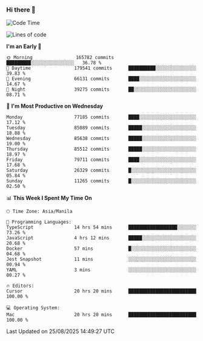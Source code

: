 ### Hi there 👋

<!--START_SECTION:waka-->
![Code Time](http://img.shields.io/badge/Code%20Time-6%2C217%20hrs%2034%20mins-blue)

![Lines of code](https://img.shields.io/badge/From%20Hello%20World%20I%27ve%20Written-147.0%20million%20lines%20of%20code-blue)

**I'm an Early 🐤** 

```text
🌞 Morning                165782 commits      █████████░░░░░░░░░░░░░░░░   36.78 % 
🌆 Daytime                179541 commits      ██████████░░░░░░░░░░░░░░░   39.83 % 
🌃 Evening                66131 commits       ████░░░░░░░░░░░░░░░░░░░░░   14.67 % 
🌙 Night                  39275 commits       ██░░░░░░░░░░░░░░░░░░░░░░░   08.71 % 
```
📅 **I'm Most Productive on Wednesday** 

```text
Monday                   77185 commits       ████░░░░░░░░░░░░░░░░░░░░░   17.12 % 
Tuesday                  85089 commits       █████░░░░░░░░░░░░░░░░░░░░   18.88 % 
Wednesday                85638 commits       █████░░░░░░░░░░░░░░░░░░░░   19.00 % 
Thursday                 85512 commits       █████░░░░░░░░░░░░░░░░░░░░   18.97 % 
Friday                   79711 commits       ████░░░░░░░░░░░░░░░░░░░░░   17.68 % 
Saturday                 26329 commits       █░░░░░░░░░░░░░░░░░░░░░░░░   05.84 % 
Sunday                   11265 commits       █░░░░░░░░░░░░░░░░░░░░░░░░   02.50 % 
```


📊 **This Week I Spent My Time On** 

```text
🕑︎ Time Zone: Asia/Manila

💬 Programming Languages: 
TypeScript               14 hrs 54 mins      ██████████████████░░░░░░░   73.26 % 
JavaScript               4 hrs 12 mins       █████░░░░░░░░░░░░░░░░░░░░   20.68 % 
Docker                   57 mins             █░░░░░░░░░░░░░░░░░░░░░░░░   04.68 % 
Jest Snapshot            11 mins             ░░░░░░░░░░░░░░░░░░░░░░░░░   00.94 % 
YAML                     3 mins              ░░░░░░░░░░░░░░░░░░░░░░░░░   00.27 % 

🔥 Editors: 
Cursor                   20 hrs 20 mins      █████████████████████████   100.00 % 

💻 Operating System: 
Mac                      20 hrs 20 mins      █████████████████████████   100.00 % 
```


 Last Updated on 25/08/2025 14:49:27 UTC
<!--END_SECTION:waka-->


<!--
**rad182/rad182** is a ✨ _special_ ✨ repository because its `README.md` (this file) appears on your GitHub profile.

Here are some ideas to get you started:

- 🔭 I’m currently working on ...
- 🌱 I’m currently learning ...
- 👯 I’m looking to collaborate on ...
- 🤔 I’m looking for help with ...
- 💬 Ask me about ...
- 📫 How to reach me: ...
- 😄 Pronouns: ...
- ⚡ Fun fact: ...
-->
